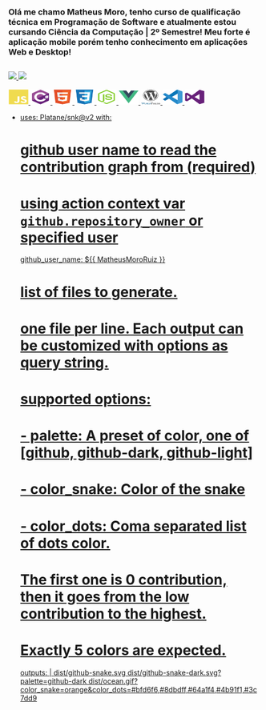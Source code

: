 ### Olá me chamo Matheus Moro, tenho curso de qualificação técnica em Programação de Software e atualmente estou cursando Ciência da Computação | 2º Semestre! Meu forte é aplicação mobile porém tenho conhecimento em aplicações Web e Desktop! 
##

<link rel="stylesheet" href="https://cdn.jsdelivr.net/gh/devicons/devicon@v2.15.1/devicon.min.css">
<div>
  <a href="https://github.com/MatheusMoroRuiz">
  <img height="180em" src="https://github-readme-stats.vercel.app/api?username=MatheusMoroRuiz&show_icons=true&theme=radical">
  <img height="180em" src="https://github-readme-stats.vercel.app/api/top-langs/?username=MatheusMoroRuiz&layout=compact&theme=radical">
</div>

<div style="display: inline_block"><br> 
   <img align"center" alt"Moro-Js" height="30" width="40" src="https://raw.githubusercontent.com/devicons/devicon/master/icons/javascript/javascript-plain.svg">
   <img align"center" alt"Moro-Csharp" height="30" width="40" src="https://raw.githubusercontent.com/devicons/devicon/master/icons/csharp/csharp-original.svg">
   <img align"center" alt"Moro-HTML" height="30" width="40" src="https://raw.githubusercontent.com/devicons/devicon/master/icons/html5/html5-original.svg">
   <img align"center" alt"Moro-CSS" height="30" width="40" src="https://raw.githubusercontent.com/devicons/devicon/master/icons/css3/css3-original.svg">
   <img align"center" alt"Moro-NodeJS" height="30" width="40" src="https://raw.githubusercontent.com/devicons/devicon/master/icons/nodejs/nodejs-original.svg">
   <img align"center" alt"Moro-Vue" height="30" width="40" src="https://raw.githubusercontent.com/devicons/devicon/master/icons/vuejs/vuejs-original.svg">
  <img align"center" alt"Moro-WordPress" height="30" width="40" src="https://raw.githubusercontent.com/devicons/devicon/master/icons/wordpress/wordpress-original.svg">
  <img align"center" alt"Moro-VScode" height="30" width="40" src="https://github.com/devicons/devicon/blob/master/icons/vscode/vscode-original.svg">
  <img align"center" alt"Moro-VStudio" height="30" width="40" src="https://raw.githubusercontent.com/devicons/devicon/master/icons/visualstudio/visualstudio-plain.svg">
  
 - uses: Platane/snk@v2
  with:
    # github user name to read the contribution graph from (**required**)
    # using action context var `github.repository_owner` or specified user
    github_user_name: ${{ MatheusMoroRuiz }}

    # list of files to generate.
    # one file per line. Each output can be customized with options as query string.
    #
    #  supported options:
    #  - palette:     A preset of color, one of [github, github-dark, github-light]
    #  - color_snake: Color of the snake
    #  - color_dots:  Coma separated list of dots color.
    #                 The first one is 0 contribution, then it goes from the low contribution to the highest.
    #                 Exactly 5 colors are expected.
    outputs: |
      dist/github-snake.svg
      dist/github-snake-dark.svg?palette=github-dark
      dist/ocean.gif?color_snake=orange&color_dots=#bfd6f6,#8dbdff,#64a1f4,#4b91f1,#3c7dd9
</div>
